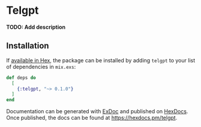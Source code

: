# Telgpt

**TODO: Add description**

## Installation

If [available in Hex](https://hex.pm/docs/publish), the package can be installed
by adding `telgpt` to your list of dependencies in `mix.exs`:

```elixir
def deps do
  [
    {:telgpt, "~> 0.1.0"}
  ]
end
```

Documentation can be generated with [ExDoc](https://github.com/elixir-lang/ex_doc)
and published on [HexDocs](https://hexdocs.pm). Once published, the docs can
be found at <https://hexdocs.pm/telgpt>.

